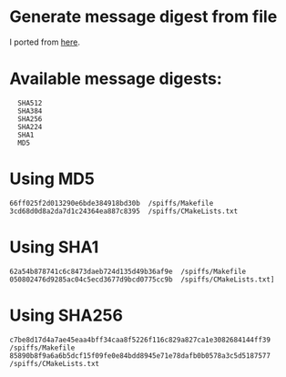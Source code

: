 # Generate message digest from file

I ported from [here](https://github.com/ARMmbed/mbedtls/blob/development/programs/hash/generic_sum.c).

# Available message digests:
```
  SHA512
  SHA384
  SHA256
  SHA224
  SHA1
  MD5
```

# Using MD5
```
66ff025f2d013290e6bde384918bd30b  /spiffs/Makefile
3cd68d0d8a2da7d1c24364ea887c8395  /spiffs/CMakeLists.txt
```

# Using SHA1
```
62a54b878741c6c8473daeb724d135d49b36af9e  /spiffs/Makefile
050802476d9285ac04c5ecd3677d9bcd0775cc9b  /spiffs/CMakeLists.txt]
```


# Using SHA256
```
c7be8d17d4a7ae45eaa4bff34caa8f5226f116c829a827ca1e3082684144ff39  /spiffs/Makefile
85890b8f9a6a6b5dcf15f09fe0e84bdd8945e71e78dafb0b0578a3c5d5187577  /spiffs/CMakeLists.txt
```
